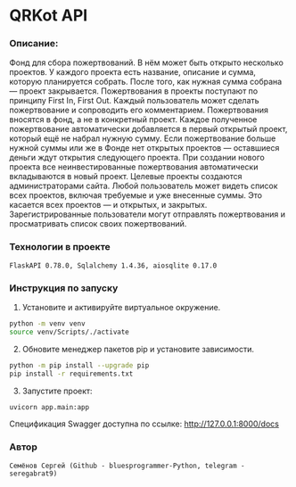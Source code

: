# QRKot API


### Описание:
Фонд для сбора пожертвований.
В нём может быть открыто несколько проектов. У каждого проекта есть название, описание и сумма, которую планируется собрать. После того, как нужная сумма собрана — проект закрывается.
Пожертвования в проекты поступают по принципу First In, First Out.
Каждый пользователь может сделать пожертвование и сопроводить его комментарием. Пожертвования вносятся в фонд, а не в конкретный проект. Каждое полученное пожертвование автоматически добавляется в первый открытый проект, который ещё не набрал нужную сумму. Если пожертвование больше нужной суммы или же в Фонде нет открытых проектов — оставшиеся деньги ждут открытия следующего проекта. При создании нового проекта все неинвестированные пожертвования автоматически вкладываются в новый проект.
Целевые проекты создаются администраторами сайта.
Любой пользователь может видеть список всех проектов, включая требуемые и уже внесенные суммы. Это касается всех проектов — и открытых, и закрытых.
Зарегистрированные пользователи могут отправлять пожертвования и просматривать список своих пожертвований.

### Технологии в проекте
	FlaskAPI 0.78.0, Sqlalchemy 1.4.36, aiosqlite 0.17.0

### Инструкция по запуску
1. Установите и активируйте виртуальное окружение.
```bash
python -m venv venv
source venv/Scripts/./activate
```
2. Обновите менеджер пакетов pip и установите зависимости.
```bash
python -m pip install --upgrade pip
pip install -r requirements.txt
```
3. Запустите проект:
```bash
uvicorn app.main:app
```

Спецификация Swagger доступна по ссылке: http://127.0.0.1:8000/docs


### Автор
	Семёнов Сергей (Github - bluesprogrammer-Python, telegram - seregabrat9)
